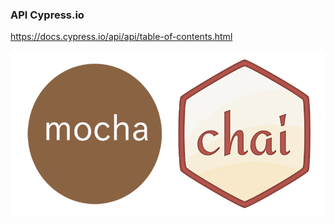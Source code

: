 ### API Cypress.io

https://docs.cypress.io/api/api/table-of-contents.html

![cypress.io window](media/chaimocha.png) <!-- .element: style="height:200px;"--> 
